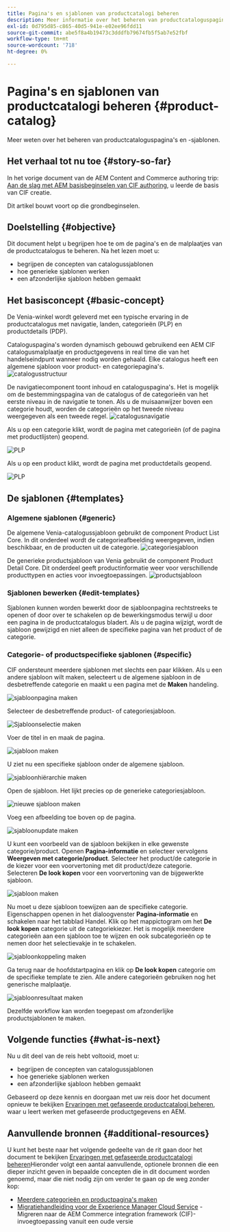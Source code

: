 ```yaml
---
title: Pagina's en sjablonen van productcatalogi beheren
description: Meer informatie over het beheren van productcataloguspagina's en -sjablonen
exl-id: 0d795d85-c865-40d5-941e-e02ee96fdd11
source-git-commit: abe5f8a4b19473c3dddfb79674fb5f5ab7e52fbf
workflow-type: tm+mt
source-wordcount: '718'
ht-degree: 0%

---
```


# Pagina&#39;s en sjablonen van productcatalogi beheren {#product-catalog}

Meer weten over het beheren van productcataloguspagina&#39;s en -sjablonen.

## Het verhaal tot nu toe {#story-so-far}

In het vorige document van de AEM Content and Commerce authoring trip: [Aan de slag met AEM basisbeginselen van CIF authoring](getting-started.md), u leerde de basis van CIF creatie.

Dit artikel bouwt voort op die grondbeginselen.

## Doelstelling {#objective}

Dit document helpt u begrijpen hoe te om de pagina&#39;s en de malplaatjes van de productcatalogus te beheren. Na het lezen moet u:

* begrijpen de concepten van catalogussjablonen
* hoe generieke sjablonen werken
* een afzonderlijke sjabloon hebben gemaakt

## Het basisconcept {#basic-concept}

De Venia-winkel wordt geleverd met een typische ervaring in de productcatalogus met navigatie, landen, categorieën (PLP) en productdetails (PDP).

Cataloguspagina&#39;s worden dynamisch gebouwd gebruikend een AEM CIF catalogusmalplaatje en productgegevens in real time die van het handelseindpunt wanneer nodig worden gehaald. Elke catalogus heeft een algemene sjabloon voor product- en categoriepagina&#39;s.
![catalogusstructuur](assets/catalog-structure.png)

De navigatiecomponent toont inhoud en cataloguspagina&#39;s. Het is mogelijk om de bestemmingspagina van de catalogus of de categorieën van het eerste niveau in de navigatie te tonen. Als u de muisaanwijzer boven een categorie houdt, worden de categorieën op het tweede niveau weergegeven als een tweede regel.
![catalogusnavigatie](assets/catalog-navigation.png)

Als u op een categorie klikt, wordt de pagina met categorieën (of de pagina met productlijsten) geopend.

![PLP](assets/catalog-plp.png)

Als u op een product klikt, wordt de pagina met productdetails geopend.

![PLP](assets/catalog-pdp.png)

## De sjablonen {#templates}

### Algemene sjablonen {#generic}

De algemene Venia-catalogussjabloon gebruikt de component Product List Core. In dit onderdeel wordt de categorieafbeelding weergegeven, indien beschikbaar, en de producten uit de categorie.
![categoriesjabloon](assets/category-template.png)

De generieke productsjabloon van Venia gebruikt de component Product Detail Core. Dit onderdeel geeft productinformatie weer voor verschillende producttypen en acties voor invoegtoepassingen.
![productsjabloon](assets/product-template.png)

### Sjablonen bewerken {#edit-templates}

Sjablonen kunnen worden bewerkt door de sjabloonpagina rechtstreeks te openen of door over te schakelen op de bewerkingsmodus terwijl u door een pagina in de productcatalogus bladert. Als u de pagina wijzigt, wordt de sjabloon gewijzigd en niet alleen de specifieke pagina van het product of de categorie.

### Categorie- of productspecifieke sjablonen {#specific}

CIF ondersteunt meerdere sjablonen met slechts een paar klikken. Als u een andere sjabloon wilt maken, selecteert u de algemene sjabloon in de desbetreffende categorie en maakt u een pagina met de **Maken** handeling.

![sjabloonpagina maken](assets/create-template-page.png)

Selecteer de desbetreffende product- of categoriesjabloon.

![Sjabloonselectie maken](assets/create-template-select.png)

Voer de titel in en maak de pagina.

![sjabloon maken](assets/create-template-enter.png)

U ziet nu een specifieke sjabloon onder de algemene sjabloon.

![sjabloonhiërarchie maken](assets/create-template-hierachry.png)

Open de sjabloon. Het lijkt precies op de generieke categoriesjabloon.

![nieuwe sjabloon maken](assets/create-template-new.png)

Voeg een afbeelding toe boven op de pagina.

![sjabloonupdate maken](assets/create-template-update.png)

U kunt een voorbeeld van de sjabloon bekijken in elke gewenste categorie/product. Openen **Pagina-informatie** en selecteer vervolgens **Weergeven met categorie/product**. Selecteer het product/de categorie in de kiezer voor een voorvertoning met dit product/deze categorie. Selecteren **De look kopen** voor een voorvertoning van de bijgewerkte sjabloon.

![sjabloon maken ](assets/create-template-picker.png)

Nu moet u deze sjabloon toewijzen aan de specifieke categorie. Eigenschappen openen in het dialoogvenster **Pagina-informatie** en schakelen naar het tabblad Handel. Klik op het mappictogram om het **De look kopen** categorie uit de categoriekiezer. Het is mogelijk meerdere categorieën aan een sjabloon toe te wijzen en ook subcategorieën op te nemen door het selectievakje in te schakelen.

![sjabloonkoppeling maken](assets/create-template-associate.png)

Ga terug naar de hoofdstartpagina en klik op **De look kopen** categorie om de specifieke template te zien. Alle andere categorieën gebruiken nog het generische malplaatje.

![sjabloonresultaat maken](assets/create-template-result.png)

Dezelfde workflow kan worden toegepast om afzonderlijke productsjablonen te maken.

## Volgende functies {#what-is-next}

Nu u dit deel van de reis hebt voltooid, moet u:

* begrijpen de concepten van catalogussjablonen
* hoe generieke sjablonen werken
* een afzonderlijke sjabloon hebben gemaakt

Gebaseerd op deze kennis en doorgaan met uw reis door het document opnieuw te bekijken [Ervaringen met gefaseerde productcatalogi beheren](staged-catalog.md), waar u leert werken met gefaseerde productgegevens en AEM.

## Aanvullende bronnen {#additional-resources}

U kunt het beste naar het volgende gedeelte van de rit gaan door het document te bekijken [Ervaringen met gefaseerde productcatalogi beheren](staged-catalog.md)Hieronder volgt een aantal aanvullende, optionele bronnen die een dieper inzicht geven in bepaalde concepten die in dit document worden genoemd, maar die niet nodig zijn om verder te gaan op de weg zonder kop:

* [Meerdere categorieën en productpagina&#39;s maken](/help/commerce-cloud/authoring/multi-template-usage.md)
* [Migratiehandleiding voor de Experience Manager Cloud Service](/help/commerce-cloud/migration.md) - Migreren naar de AEM Commerce integration framework (CIF)-invoegtoepassing vanuit een oude versie
